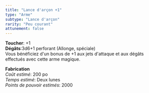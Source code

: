 ```yaml
---
title: "Lance d'arçon +1"
type: "Arme"
subtype: "Lance d'arçon"
rarity: "Peu courant"
attunement: false
---
```

**Toucher**: +1  
**Dégâts**:3d6+1 perforant (Allonge, spéciale)  
Vous bénéficiez d'un bonus de +1 aux jets d'attaque et aux dégâts effectués avec cette arme magique.  

**Fabrication**  
*Coût estimé*: 200 po  
*Temps estimé*: Deux lunes  
*Points de pouvoir estimés*: 2000  
